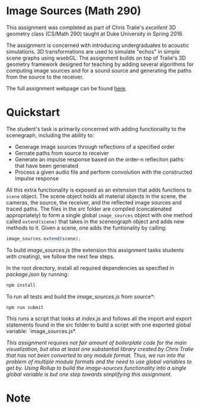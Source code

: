 # Image Sources (Math 290)

This assignment was completed as part of Chris Tralie's *excellent* 3D geometry class (CS/Math 290) taught at Duke University in Spring 2016.

The assignment is concerned with introducing undergraduates to acoustic simulations. 3D transformations are used to simulate "echos" in simple scene graphs using wsebGL. The assignment builds on top of Tralie's 3D geometry framework designed for teaching by adding several algorithms for computing image sources and for a sound source and generating the paths from the source to the receiver.

The full assignment webpage can be found [here](http://www.ctralie.com/Teaching/COMPSCI290/Assignments/Group1_ImageSources/spec.html).

# Quickstart

The student's task is primarily concerned with adding functionality to the scenegraph, including the ability to:

- Generage image sources through reflections of a specified order
- Gernate paths from source to receiver
- Generate an impulse response based on the order-n refleciton paths that have been generated
- Process a given audio file and perform convolution with the constructed impulse response

All this extra functionality is exposed as an extension that adds functions to `scene` object. The scene object holds all material objects in the scene, the cameras, the source, the receiver, and the reflected image sources and traced paths. The files in the *src* folder are compiled (concatenated appropriately) to form a single global `image_sources` object with one method called `extend(scene)` that takes in the sceneograph object and adds new methods to it. Given a scene, one adds the funtionality by calling:

```js
image_sources.extend(scene);
```

To build *image_sources.js* (the extension this assignment tasks students with creating), we follow the next few steps.

In the root directory, install all required dependencies as specified in *package.json* by running:

```bash
npm install
```

To run all tests and build the *image_sources.js* from source*:

```
npm run submit
```

This runs a script that looks at *index.js* and follows all the import and export statements found in the src folder to build a script with one exported global variable: `image_sources.js*.

*This assignment requires not fair amount of boilerplate code for the main visualization, but also at least one substantial library created by Chris Tralie that has not been converted to any module format. Thus, we run into the problem of multiple module formats and the need to use global variables to get by. Using Rollup to build the image-sources functionality into a single global variable is but one step towards simplifying this assignment.*

# Note
